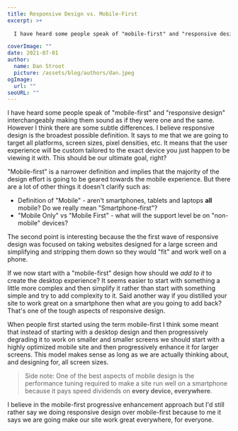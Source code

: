 ```yaml
---
title: Responsive Design vs. Mobile-First
excerpt: >+
  
  I have heard some people speak of "mobile-first" and "responsive design" interchangeably making them sound as if they were one and the same.  However I think there are some subtle differences.  I believe responsive design is the broadest possible definition. It says to me that we are going to target all platforms, screen sizes, pixel densities, etc.  It means that the user experience will be custom tailored to the exact device you just happen to be viewing it with. This should be our ultimate goal, right?

coverImage: ""
date: 2021-07-01
author:
  name: Dan Stroot
  picture: /assets/blog/authors/dan.jpeg
ogImage:
  url: ""
seoURL: ""
---
```


I have heard some people speak of "mobile-first" and "responsive design" interchangeably making them sound as if they were one and the same.  However I think there are some subtle differences.  I believe responsive design is the broadest possible definition. It says to me that we are going to target all platforms, screen sizes, pixel densities, etc.  It means that the user experience will be custom tailored to the exact device you just happen to be viewing it with. This should be our ultimate goal, right?

<!--more-->

"Mobile-first" is a narrower definition and implies that the majority of the design effort is going to be geared towards the mobile experience.  But there are a lot of other things it doesn't clarify such as:

* Definition of "Mobile" - aren't smartphones, tablets and laptops **all** mobile? Do we really mean "Smartphone-first"?
* "Mobile Only" vs "Mobile First" - what will the support level be on "non-mobile" devices?

The second point is interesting because the the first wave of responsive design was focused on taking websites designed for a large screen and simplifying and stripping them down so they would "fit" and work well on a phone.

If we now start with a "mobile-first" design how should we _add to it_ to create the desktop experience?  It seems easier to start with something a little more complex and then simplify it rather than start with something simple and try to add complexity to it.  Said another way if you distilled your site to work great on a smartphone then what are you going to add back? That's one of the tough aspects of responsive design.

When people first started using the term mobile-first I think some meant that instead of starting with a desktop design and then progressively degrading it to work on smaller and smaller screens we should start with a highly optimized mobile site and then progressively enhance it for larger screens.  This model makes sense as long as we are actually thinking about, and designing for, all screen sizes.

> Side note: One of the best aspects of mobile design is the
> performance tuning required to make a site run well on a smartphone
> because it pays speed dividends on **every device, everywhere**.

I believe in the mobile-first progressive enhancement approach but I'd still rather say we doing responsive design over mobile-first because to me it says we are going make our site work great everywhere, for everyone.

<script>

  var isMobile = {
    Android: function() {
        return navigator.userAgent.match(/Android/i);
    },
    BlackBerry: function() {
        return navigator.userAgent.match(/BlackBerry/i);
    },
    iOS: function() {
        return navigator.userAgent.match(/iPhone|iPad|iPod/i);
    },
    Opera: function() {
        return navigator.userAgent.match(/Opera Mini/i);
    },
    Windows: function() {
        return navigator.userAgent.match(/IEMobile/i);
    },
    any: function() {
        return (isMobile.Android() || isMobile.BlackBerry() || isMobile.iOS() || isMobile.Opera() || isMobile.Windows());
    }
  };

  if( !(isMobile.any()) ) {
    document.write('<div class="hidden-xs hidden-sm"><h3>See for yourself:</h3><div style="background-image:url(&#39;/assets/img/iphone5.png&#39;);background-repeat:no-repeat;margin: 0px 0px 0px 0px;padding: 145px 0px 0px 27px;width:375px;height:820px"><iframe src="http://danstroot.com" width="320" height="550"></iframe></div></div>');
  }
</script>
